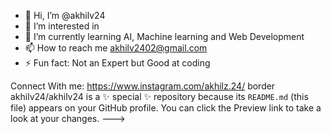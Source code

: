 - 👋 Hi, I’m @akhilv24
- 👀 I’m interested in 
- 🌱 I’m currently learning AI, Machine learning and Web Development
- 📫 How to reach me akhilv2402@gmail.com
- ⚡ Fun fact: Not an Expert but Good at coding

Connect With me: https://www.instagram.com/akhilz.24/
 border
akhilv24/akhilv24 is a ✨ special ✨ repository because its `README.md` (this file) appears on your GitHub profile.
You can click the Preview link to take a look at your changes.
--->
